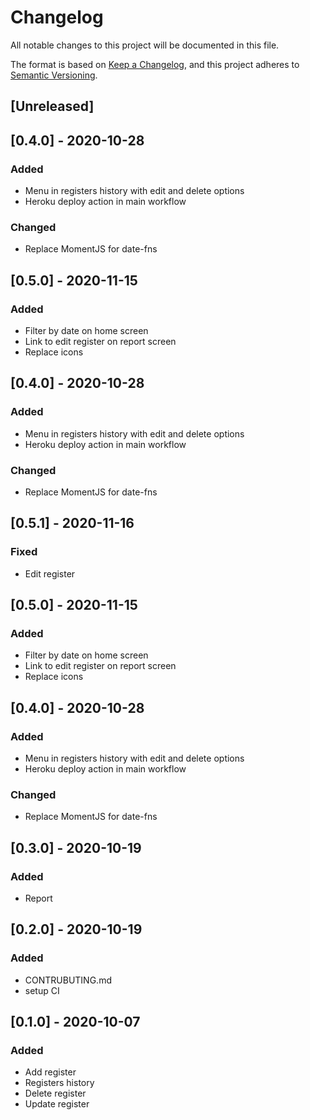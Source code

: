 # Changelog
All notable changes to this project will be documented in this file.

The format is based on [Keep a Changelog](https://keepachangelog.com/en/1.0.0/),
and this project adheres to [Semantic Versioning](https://semver.org/spec/v2.0.0.html).

## [Unreleased]

## [0.4.0] - 2020-10-28

### Added
- Menu in registers history with edit and delete options
- Heroku deploy action in main workflow

### Changed
- Replace MomentJS for date-fns

## [0.5.0] - 2020-11-15

### Added
- Filter by date on home screen
- Link to edit register on report screen
- Replace icons

## [0.4.0] - 2020-10-28

### Added
- Menu in registers history with edit and delete options
- Heroku deploy action in main workflow

### Changed
- Replace MomentJS for date-fns

## [0.5.1] - 2020-11-16

### Fixed
- Edit register

## [0.5.0] - 2020-11-15

### Added
- Filter by date on home screen
- Link to edit register on report screen
- Replace icons

## [0.4.0] - 2020-10-28

### Added
- Menu in registers history with edit and delete options
- Heroku deploy action in main workflow

### Changed
- Replace MomentJS for date-fns

## [0.3.0] - 2020-10-19
  
### Added
- Report
  
## [0.2.0] - 2020-10-19
  
### Added
- CONTRUBUTING.md
- setup CI
  
## [0.1.0] - 2020-10-07

### Added
- Add register
- Registers history
- Delete register
- Update register

